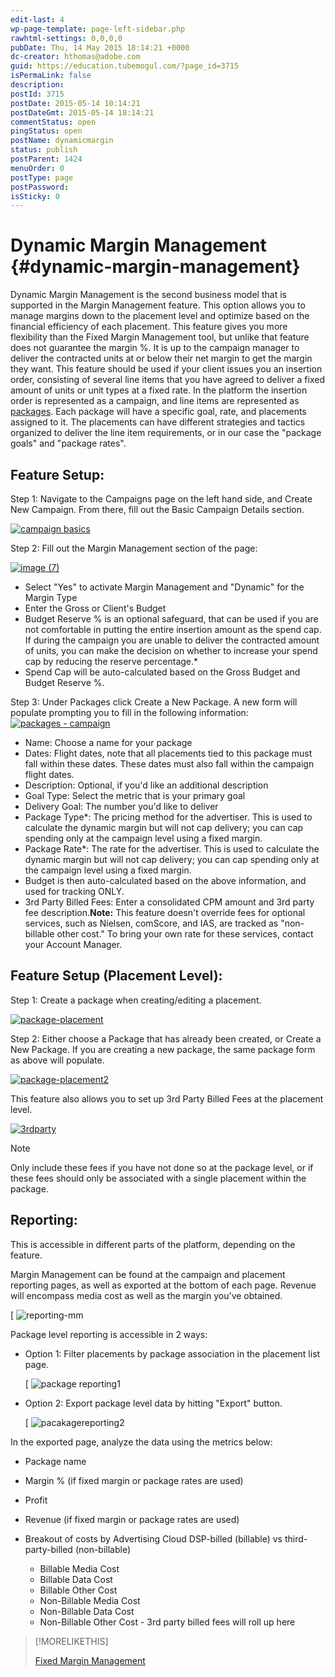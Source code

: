 ```yaml
---
edit-last: 4
wp-page-template: page-left-sidebar.php
rawhtml-settings: 0,0,0,0
pubDate: Thu, 14 May 2015 18:14:21 +0000
dc-creator: hthomas@adobe.com
guid: https://education.tubemogul.com/?page_id=3715
isPermaLink: false
description: 
postId: 3715
postDate: 2015-05-14 10:14:21
postDateGmt: 2015-05-14 18:14:21
commentStatus: open
pingStatus: open
postName: dynamicmargin
status: publish
postParent: 1424
menuOrder: 0
postType: page
postPassword: 
isSticky: 0
---
```


# Dynamic Margin Management {#dynamic-margin-management}

Dynamic Margin Management is the second business model that is supported in the Margin Management feature. This option allows you to manage margins down to the placement level and optimize based on the financial efficiency of each placement. This feature gives you more flexibility than the Fixed Margin Management tool, but unlike that feature does not guarantee the margin %. It is up to the campaign manager to deliver the contracted units at or below their net margin to get the margin they want.
This feature should be used if your client issues you an insertion order, consisting of several line items that you have agreed to deliver a fixed amount of units or unit types at a fixed rate. In the platform the insertion order is represented as a campaign, and line items are represented as [packages](campaign-setup/packages.md). Each package will have a specific goal, rate, and placements assigned to it. The placements can have different strategies and tactics organized to deliver the line item requirements, or in our case the "package goals" and "package rates".

## Feature Setup:

Step 1: Navigate to the Campaigns page on the left hand side, and Create New Campaign. From there, fill out the Basic Campaign Details section.

[ ![campaign basics](assets/campaign-basics1.png)](assets/campaign-basics1.png)

Step 2: Fill out the Margin Management section of the page:

[ ![image (7)](assets/image-7.png)](assets/image-7.png)

* Select "Yes" to activate Margin Management and "Dynamic" for the Margin Type
* Enter the Gross or Client's Budget
* Budget Reserve % is an optional safeguard, that can be used if you are not comfortable in putting the entire insertion amount as the spend cap. If during the campaign you are unable to deliver the contracted amount of units, you can make the decision on whether to increase your spend cap by reducing the reserve percentage.&#42;
* Spend Cap will be auto-calculated based on the Gross Budget and Budget Reserve %.

Step 3: Under Packages click Create a New Package. A new form will populate prompting you to fill in the following information:
[ ![packages - campaign](assets/packages-campaign.png)](assets/packages-campaign.png)

* Name: Choose a name for your package
* Dates: Flight dates, note that all placements tied to this package must fall within these dates. These dates must also fall within the campaign flight dates.
* Description: Optional, if you'd like an additional description
* Goal Type: Select the metric that is your primary goal
* Delivery Goal: The number you'd like to deliver
* Package Type&#42;: The pricing method for the advertiser. This is used to calculate the dynamic margin but will not cap delivery; you can cap spending only at the campaign level using a fixed margin.
* Package Rate&#42;: The rate for the advertiser. This is used to calculate the dynamic margin but will not cap delivery; you can cap spending only at the campaign level using a fixed margin.
* Budget is then auto-calculated based on the above information, and used for tracking ONLY.
* 3rd Party Billed Fees: Enter a consolidated CPM amount and 3rd party fee description.**Note:** This feature doesn't override fees for optional services, such as Nielsen, comScore, and IAS, are tracked as "non-billable other cost." To bring your own rate for these services, contact your Account Manager.
 

## Feature Setup (Placement Level):

Step 1: Create a package when creating/editing a placement.

[ ![package-placement](assets/package-placement.png)](assets/package-placement.png)

Step 2: Either choose a Package that has already been created, or Create a New Package. If you are creating a new package, the same package form as above will populate.

[ ![package-placement2](assets/package-placement2.png)](assets/package-placement2.png)

This feature also allows you to set up 3rd Party Billed Fees at the placement level.

[ ![3rdparty](assets/3rdparty.png)](assets/3rdparty.png)

>[!NOTE]
>
>Only include these fees if you have not done so at the package level, or if these fees should only be associated with a single placement within the package.

## Reporting:

This is accessible in different parts of the platform, depending on the feature.

Margin Management can be found at the campaign and placement reporting pages, as well as exported at the bottom of each page. Revenue will encompass media cost as well as the margin you've obtained.

[ ![reporting-mm](assets/reporting-mm.png)

Package level reporting is accessible in 2 ways:

* Option 1: Filter placements by package association in the placement list page.

  [ ![package reporting1](assets/package-reporting1.png)
 
* Option 2: Export package level data by hitting "Export" button.

  [ ![pacakagereporting2](assets/pacakagereporting2.png)

In the exported page, analyze the data using the metrics below:

* Package name
* Margin % (if fixed margin or package rates are used)
* Profit
* Revenue (if fixed margin or package rates are used)
* Breakout of costs by Advertising Cloud DSP-billed (billable) vs third-party-billed (non-billable)

  * Billable Media Cost
  * Billable Data Cost
  * Billable Other Cost
  * Non-Billable Media Cost
  * Non-Billable Data Cost
  * Non-Billable Other Cost - 3rd party billed fees will roll up here

>[!MORELIKETHIS]
>
>[Fixed Margin Management](fixedmargin.md)
